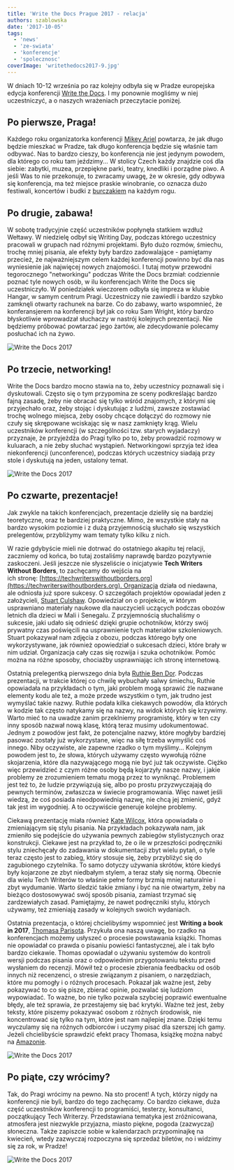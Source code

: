 ```yaml
---
title: 'Write the Docs Prague 2017 - relacja'
authors: szablowska
date: '2017-10-05'
tags:
  - 'news'
  - 'ze-swiata'
  - 'konferencje'
  - 'spolecznosc'
coverImage: 'writethedocs2017-9.jpg'
---
```


W dniach 10-12 września po raz kolejny odbyła się w Pradze europejska edycja
konferencji [Write the Docs](http://www.writethedocs.org/conf/eu/2017/). I my
ponownie mogliśmy w niej uczestniczyć, a o naszych wrażeniach przeczytacie
poniżej.

<!--truncate-->

## Po pierwsze, Praga!

Każdego roku organizatorka konferencji
[Mikey Ariel](https://twitter.com/ThatDocsLady) powtarza, że jak długo będzie
mieszkać w Pradze, tak długo konferencja będzie się właśnie tam odbywać. Nas to
bardzo cieszy, bo konferencja nie jest jedynym powodem, dla którego co roku tam
jeździmy... W stolicy Czech każdy znajdzie coś dla siebie: zabytki, muzea,
przepiękne parki, teatry, knedliki i porządne piwo. A jeśli Was to nie
przekonuje, to zwracamy uwagę, że w okresie, gdy odbywa się konferencja, ma też
miejsce praskie winobranie, co oznacza dużo festiwali, koncertów i budki z
[burczakiem](https://pl.wikipedia.org/wiki/Bur%C4%8D%C3%A1k) na każdym rogu.

## Po drugie, zabawa!

W sobotę tradycyjnie część uczestników popłynęła statkiem wzdłuż Wełtawy. W
niedzielę odbył się Writing Day, podczas którego uczestnicy pracowali w grupach
nad różnymi projektami. Było dużo rozmów, śmiechu, trochę mniej pisania, ale
efekty były bardzo zadowalające - pamiętamy przecież, że najważniejszym celem
każdej konferencji powinno być dla nas wyniesienie jak najwięcej nowych
znajomości. I tutaj motyw przewodni tegorocznego "networkingu" podczas Write the
Docs brzmiał: codziennie poznać tyle nowych osób, w ilu konferencjach Write the
Docs się uczestniczyło. W poniedziałek wieczorem odbyła się impreza w klubie
Hangar, w samym centrum Pragi. Uczestniczy nie zawiedli i bardzo szybko zamknęli
otwarty rachunek na barze. Co do zabawy, warto wspomnieć, że konferansjerem na
konferencji był jak co roku Sam Wright, który bardzo błyskotliwie wprowadzał
słuchaczy w nastrój kolejnych prezentacji. Nie będziemy próbować powtarzać jego
żartów, ale zdecydowanie polecamy posłuchać ich na żywo.

![Write the Docs 2017](images/writethedocs2017-3-1024x768.jpg)

## Po trzecie, networking!

Write the Docs bardzo mocno stawia na to, żeby uczestnicy poznawali się i
dyskutowali. Często się o tym przypomina ze sceny podkreślając bardzo fajną
zasadę, żeby nie obracać się tylko wśród znajomych, z którymi się przyjechało
oraz, żeby stojąc i dyskutując z ludźmi, zawsze zostawiać trochę wolnego
miejsca, żeby osoby chcące dołączyć do rozmowy nie czuły się skrępowane
wciskając się w nasz zamknięty krąg. Wielu uczestników konferencji (w
szczególności tzw. starych wyjadaczy) przyznaje, że przyjeżdża do Pragi tylko po
to, żeby prowadzić rozmowy w kuluarach, a nie żeby słuchać wystąpień.
Networkingowi sprzyja też idea niekonferencji (unconference), podczas których
uczestnicy siadają przy stole i dyskutują na jeden, ustalony temat.

![Write the Docs 2017](images/writethedocs2017-8.jpg)

## Po czwarte, prezentacje!

Jak zwykle na takich konferencjach, prezentacje dzieliły się na bardziej
teoretyczne, oraz te bardziej praktyczne. Mimo, że wszystkie stały na bardzo
wysokim poziomie i z dużą przyjemnością słuchało się wszystkich prelegentów,
przybliżymy wam tematy tylko kilku z nich.

W razie gdybyście mieli nie dotrwać do ostatniego akapitu tej relacji, zaczniemy
od końca, bo tutaj zostaliśmy naprawdę bardzo pozytywnie zaskoczeni. Jeśli
jeszcze nie słyszeliście o inicjatywie **Tech Writers Without Borders**, to
zachęcamy do wejścia na
ich stronę: [https://techwriterswithoutborders.org](https://techwriterswithoutborders.org). Organizacja
działa od niedawna, ale odniosła już spore sukcesy. O szczegółach projektów
opowiadał jeden z założycieli, [Stuart Culshaw](https://twitter.com/ouebguy).
Opowiedział on o projekcie, w którym usprawniano materiały naukowe dla
nauczycieli uczących podczas obozów letnich dla dzieci w Mali i Senegalu. Z
przyjemnością słuchaliśmy o sukcesie, jaki udało się odnieść dzięki grupie
ochotników, którzy swój prywatny czas poświęcili na usprawnienie tych materiałów
szkoleniowych. Stuart pokazywał nam zdjęcia z obozu, podczas którego były one
wykorzystywane, jak również opowiedział o sukcesach dzieci, które brały w nim
udział. Organizacja cały czas się rozwija i szuka ochotników. Pomóc można na
różne sposoby, chociażby usprawniając ich stronę internetową.

Ostatnią prelegentką pierwszego dnia była
[Ruthie Ben Dor](https://twitter.com/unruthless). Podczas prezentacji, w trakcie
której co chwilę wybuchały salwy śmiechu, Ruthie opowiadała na przykładach o
tym, jaki problem mogą sprawić źle nazwane elementy kodu ale też, a może przede
wszystkim o tym, jak trudno jest wymyślać takie nazwy. Ruthie podała kilka
ciekawych powodów, dla których w kodzie tak często natykamy się na nazwy, na
widok których się krzywimy. Warto mieć to na uwadze zanim przeklniemy
programistę, który w ten czy inny sposób nazwał nową klasę, którą teraz musimy
udokumentować. Jednym z powodów jest fakt, że potencjalne nazwy, które mogłyby
bardziej pasować zostały już wykorzystane, więc na siłę trzeba wymyślić coś
innego. Niby oczywiste, ale zapewne rzadko o tym myślimy... Kolejnym powodem
jest to, że słowa, których używamy często wywołują różne skojarzenia, które dla
nazywającego mogą nie być już tak oczywiste. Ciężko więc przewidzieć z czym
różne osoby będą kojarzyły nasze nazwy, i jakie problemy ze zrozumieniem tematu
mogą przez to wyniknąć. Problemem jest też to, że ludzie przywiązują się, albo
po prostu przyzwyczajają do pewnych terminów, zwłaszcza w świecie programowania.
Więc nawet jeśli wiedzą, że coś posiada nieodpowiednią nazwę, nie chcą jej
zmienić, gdyż tak jest im wygodniej. A to oczywiście generuje kolejne problemy.

Ciekawą prezentację miała również [Kate Wilcox](https://twitter.com/ktdocs),
która opowiadała o zmieniającym się stylu pisania. Na przykładach pokazywała
nam, jak zmieniło się podejście do używania pewnych zabiegów stylistycznych oraz
konstrukcji. Ciekawe jest na przykład to, że o ile w przeszłości podręczniki
stylu zniechęcały do zadawania w dokumentacji zbyt wielu pytań, o tyle teraz
często jest to zabieg, który stosuje się, żeby przybliżyć się do zagubionego
czytelnika. To samo dotyczy używania skrótów, które kiedyś były kojarzone ze
zbyt niedbałym stylem, a teraz stały się normą. Obecnie dla wielu Tech Writerów
to właśnie pełne formy brzmią mniej naturalnie i zbyt wydumanie. Warto śledzić
takie zmiany i być na nie otwartym, żeby na bieżąco dostosowywać swój sposób
pisania, zamiast trzymać się zardzewiałych zasad. Pamiętajmy, że nawet
podręczniki stylu, których używamy, też zmieniają zasady w kolejnych swoich
wydaniach.

Ostatnia prezentacja, o której chcielibyśmy wspomnieć jest **Writing a book in
2017**, [Thomasa Parisota](https://twitter.com/oncletom). Przykuła ona naszą
uwagę, bo rzadko na konferencjach możemy usłyszeć o procesie powstawania
książki. Thomas nie opowiadał co prawda o pisaniu powieści fantastycznej, ale i
tak było bardzo ciekawie. Thomas opowiadał o używaniu systemów do kontroli
wersji podczas pisania oraz o odpowiednim przygotowaniu tekstu przed wysłaniem
do recenzji. Mówił też o procesie zbierania feedbacku od osób innych niż
recenzenci, o stresie związanym z pisaniem, o narzędziach, które mu pomogły i o
różnych procesach. Pokazał jak ważne jest, żeby pokazywać to co się pisze,
zbierać opinie, pozwalać się ludziom wypowiadać. To ważne, bo nie tylko pozwala
szybciej poprawić ewentualne błędy, ale też sprawia, że przestajemy się bać
krytyki. Ważne też jest, żeby teksty, które piszemy pokazywać osobom z różnych
środowisk, nie koncentrować się tylko na tym, które jest nam najlepiej znane.
Dzięki temu wyczulamy się na różnych odbiorców i uczymy pisać dla szerszej ich
gamy. Jeżeli chcielibyście sprawdzić efekt pracy Thomasa, książkę można nabyć na
[Amazonie](https://www.amazon.fr/Node-js-pratiques-programmation-JavaScript-applicative/dp/2212139934/ref=sr_1_1?ie=UTF8&qid=1506976882&sr=8-1&keywords=node.js+bonnes+pratiques).

![Write the Docs 2017](images/writethedocs2017-5-1024x697.jpg)

## Po piąte, czy wrócimy?

Tak, do Pragi wrócimy na pewno. Na sto procent! A tych, którzy nigdy na
konferencji nie byli, bardzo do tego zachęcamy. Co bardzo ciekawe, duża część
uczestników konferencji to programiści, testerzy, konsultanci, początkujący Tech
Writerzy. Przedstawiana tematyka jest zróżnicowana, atmosfera jest niezwykle
przyjazna, miasto piękne, pogoda (zazwyczaj) słoneczna. Także zapiszcie sobie w
kalendarzach przypominajkę na kwiecień, wtedy zazwyczaj rozpoczyna się sprzedaż
biletów, no i widzimy się za rok, w Pradze!

![Write the Docs 2017](images/writethedocs2017-2.jpg)
